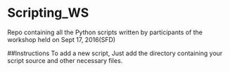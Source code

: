 # Scripting_WS
Repo containing all the Python scripts written by participants of the workshop held on Sept 17, 2016(SFD)

##Instructions
To add a new script, Just add the directory containing your script source and other necessary files.
